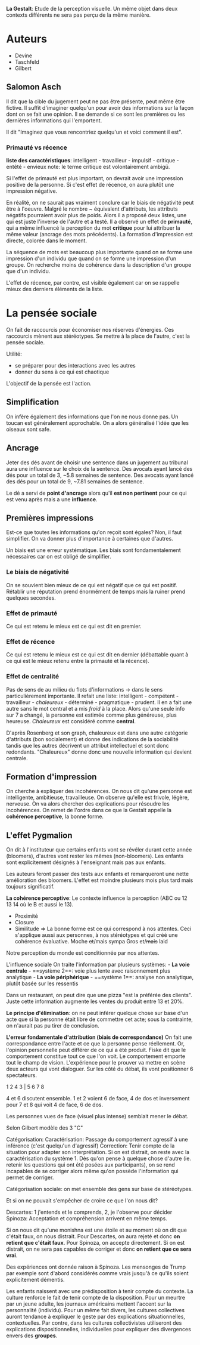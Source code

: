 **La Gestalt**: Etude de la perception visuelle. Un même objet dans deux contexts différents ne sera pas perçu de la même manière.

# Auteurs
- Devine
- Taschfeld
- Gilbert
## Salomon Asch
Il dit que la cible du jugement peut ne pas être présente, peut même être fictive. Il suffit d'imaginer quelqu'un pour avoir des informations sur la façon dont on se fait une opinion.
Il se demande si ce sont les premières ou les dernières informations qui l'emportent.

Il dit "Imaginez que vous rencontriez quelqu'un et voici comment il est".
### Primauté vs récence
**liste des caractéristiques**: intelligent - travailleur - impulsif - critique - entêté - envieux
note: le terme critique est volontairement ambigü.

Si l'effet de primauté est plus important, on devrait avoir une impression positive de la personne.
Si c'est effet de récence, on aura plutôt une impression négative.

En réalité, on ne saurait pas vraiment conclure car le biais de négativité peut être à l'oeuvre. Malgré le nombre ~ équivalent d'attributs, les attributs négatifs pourraient avoir plus de poids.
Alors il a proposé deux listes, une qui est juste l'inverse de l'autre et a testé.
Il a observé un effet de **primauté**, qui a même influencé la perception du mot **critique** pour lui attribuer la même valeur (ancrage des mots précédents).
La formation d'impression est directe, colorée dans le moment.

La séquence de mots est beaucoup plus importante quand on se forme une impression d'un individu que quand on se forme une impression d'un groupe. On recherche moins de cohérence dans la description d'un groupe que d'un individu.  

L'effet de récence, par contre, est visible également car on se rappelle mieux des derniers éléments de la liste. 

# La pensée sociale
On fait de raccourcis pour économiser nos réserves d'énergies. Ces raccourcis mènent aux stéréotypes. Se mettre à la place de l'autre, c'est la pensée sociale.

Utilité:
- se préparer pour des interactions avec les autres
- donner du sens à ce qui est chaotique

L'objectif de la pensée est l'action. 

## Simplification
On infère également des informations que l'on ne nous donne pas. Un toucan est généralement approchable. On a alors généralisé l'idée que les oiseaux sont safe.

## Ancrage
Jeter des dés avant de choisir une sentence dans un jugement au tribunal aura une influence sur le choix de la sentence.
Des avocats ayant lancé des dés pour un total de 3, ~5.8 semaines de sentence.
Des avocats ayant lancé des dés pour un total de 9, ~7.81 semaines de sentence.

Le dé a servi de **point d'ancrage** alors qu'il **est non pertinent** pour ce qui est venu après mais a une **influence**.

## Premières impressions
Est-ce que toutes les informations qu'on reçoit sont égales? Non, il faut simplifier. On va donner plus d'importance à certaines que d'autres. 

Un biais est une erreur systématique. Les biais sont fondamentalement nécessaires car on est obligé de simplifier.

### Le biais de négativité
On se souvient bien mieux de ce qui est négatif que ce qui est positif. Rétablir une réputation prend énormément de temps mais la ruiner prend quelques secondes.
### Effet de primauté
Ce qui est retenu le mieux est ce qui est dit en premier. 
### Effet de récence
Ce qui est retenu le mieux est ce qui est dit en dernier (débattable quant à ce qui est le mieux retenu entre la primauté et la récence).

### Effet de centralité
Pas de sens de au milieu du flots d'informations -> dans le sens particulièrement importante.
Il refait une liste: intelligent - compétent - travailleur - *chaleureux* - déterminé - pragmatique - prudent.
Il en a fait une autre sans le mot central et a mis *froid* à  la place.
Alors qu'une seule info sur 7 a changé, la personne est estimée comme plus généreuse, plus heureuse. *Chaleureux* est considéré comme **central**.

D'après Rosenberg et son graph, chaleureux est dans une autre catégorie d'attributs (bon socialement) et donne des indications de la sociabilité tandis que les autres décrivent un attribut intellectuel et sont donc redondants. "Chaleureux" donne donc une nouvelle information qui devient centrale.


## Formation d'impression
On cherche à expliquer des incohérences. On nous dit qu'une personne est intelligente, ambitieuse, travailleuse. On observe qu'elle est frivole, légère, nerveuse.
On va alors chercher des explications pour résoudre les incohérences. On remet de l'ordre dans ce que la Gestalt appelle la **cohérence perceptive**, la bonne forme.


## L'effet Pygmalion
On dit à l'instituteur que certains enfants vont se révéler durant cette année (bloomers), d'autres vont rester les mêmes (non-bloomers). Les enfants sont explicitement désignés à l'enseignant mais pas aux enfants.

Les auteurs feront passer des tests aux enfants et remarqueront une nette amélioration des bloomers. L'effet est moindre plusieurs mois plus tard mais toujours significatif.

**La cohérence perceptive**: Le contexte influence la perception (ABC ou 12 13 14 où le B et aussi le 13).
- Proximité
- Closure
- Similitude
=> La bonne forme est ce qui correspond à nos attentes. Ceci s'applique aussi aux personnes, à nos stéréotypes et qui créé une cohérence évaluative.
Moche ~~et~~/mais sympa
Gros et/~~mais~~ laid

Notre perception du monde est conditionnée par nos attentes.


L'influence sociale
On traite l'information par plusieurs systèmes: 
	- **La voie centrale** - ==système 2==: voie plus lente avec raisonnement plus analytique
	- **La voie périphérique** - ==système 1==: analyse non analytique, plutôt basée sur les ressentis

Dans un restaurant, on peut dire que une pizza "est la préférée des clients". Juste cette information augmente les ventes du produit entre 13 et 20%.

**Le principe d'élimination**: on ne peut inférer quelque chose sur base d'un acte que si la personne était libre de commettre cet acte; sous la contrainte, on n'aurait pas pu tirer de conclusion.

**L'erreur fondamentale d'attribution (biais de correspondance)**
On fait une correspondance entre l'acte et ce que la personne pense réellement. Or, l'opinion personnelle peut différer de ce qui a été produit.
Fiske dit que le comportement constitue tout ce que l'on voit. Le comportement emporte tout le champ de vision. 
L'expérience pour le prouver va mettre en scène deux acteurs qui vont dialoguer. Sur les côté du débat, ils vont positionner 6 spectateurs. 

1            2
    4
3      |      5
    6
7            8

4 et 6 discutent ensemble. 1 et 2 voient 6 de face, 4 de dos et inversement pour 7 et 8 qui voit 4 de face, 6 de dos.

Les personnes vues de face (visuel plus intense) semblait mener le débat. 

Selon Gilbert modèle des 3 "C"

Catégorisation: 
Caractérisation: Passage du comportement agressif à une inférence (c'est quelqu'un d'agressif)
Correction:  Tenir compte de la situation pour adapter son interprétation. Si on est distrait, on reste avec la caractérisation du système 1. Dès qu'on pense à quelque chose d'autre (ie. retenir les questions qui ont été posées aux participants), on se rend incapables de se corriger alors même qu'on possède l'information qui permet de corriger. 

Catégorisation sociale: on met ensemble des gens sur base de stéréotypes.

Et si on ne pouvait s'empêcher de croire ce que l'on nous dit?

Descartes: 1 j'entends et le comprends, 2, je l'observe pour décider
Spinoza: Acceptation et compréhension arrivent en même temps. 

Si on nous dit qu'une monishna est une étoile et au moment où on dit que c'était faux, on nous distrait. Pour Descartes, on aura rejeté et donc **on retient que c'était faux**.
Pour Spinoza, on accepte directement. Si on est distrait, on ne sera pas capables de corriger et donc **on retient que ce sera vrai**.

Des expériences ont donnée raison à Spinoza. Les mensonges de Trump par exemple sont d'abord considérés comme vrais jusqu'à ce qu'ils soient explicitement démentis. 

Les enfants naissent avec une prédisposition à tenir compte du contexte. La culture renforce le fait de tenir compte de la disposition. Pour un meurtre par un jeune adulte, les journaux américains mettent l'accent sur la personnalité (individu). Pour un même fait divers, les cultures collectives auront tendance à expliquer le geste par des explications situationnelles, contextuelles.
Par contre, dans les cultures collectivistes utiliseront des explications dispositionnelles, individuelles pour expliquer des divergences envers des **groupes**.







